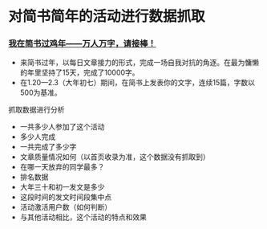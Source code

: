 # 对简书简年的活动进行数据抓取

### [我在简书过鸡年——万人万字，请接棒！](http://www.jianshu.com/p/70ca8a68e139)
* 来简书过年，以每日文章接力的形式，完成一场自我对抗的角逐。在最为慵懒的年里坚持了15天，完成了10000字。
* 在1.20—2.3（大年初七）期间，在简书上发表你的文字，连续15篇，字数以500为基准。

抓取数据进行分析
* 一共多少人参加了这个活动
* 多少人完成
* 一共完成了多少字
* 文章质量情况如何（以首页收录为准，这个数据没有抓取到）
* 在哪一天放弃的同学最多？
* 排名数据
* 大年三十和初一发文是多少
* 这段时间的发文时间段集中点
* 活动激活用户数（如何判断）
* 与其他活动相比，这个活动的特点和效果
